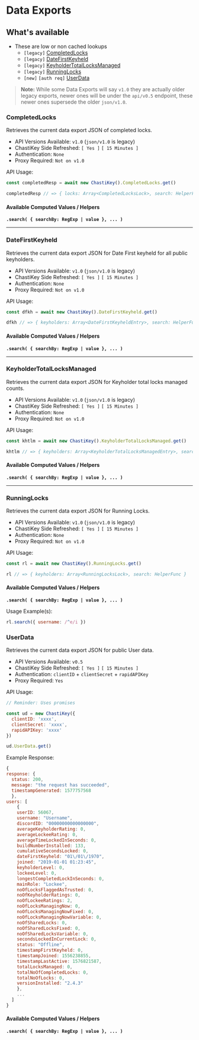 # Data Exports

## What's available

- These are low or non cached lookups
  - `[legacy]` [CompletedLocks](#completedlocks)
  - `[legacy]` [DateFirstKeyheld](#datefirstkeyheld)
  - `[legacy]` [KeyholderTotalLocksManaged](#keyholdertotallocksmanaged)
  - `[legacy]` [RunningLocks](#runninglocks)
  - `[new]` `[auth req]` [UserData](#userdata)

> **Note:** While some Data Exports will say `v1.0` they are actually older legacy exports, newer ones will be under the `api/v0.5` endpoint, these newer ones supersede the older `json/v1.0`.

### CompletedLocks

Retrieves the current data export JSON of completed locks.

- API Versions Available: `v1.0` (`json/v1.0` is legacy)
- ChastiKey Side Refreshed: `[ Yes ]` `[ 15 Minutes ]`
- Authentication: `None`
- Proxy Required: `Not on v1.0`

API Usage:

```ts
const completedResp = await new ChastiKey().CompletedLocks.get()

completedResp // => { locks: Array<CompletedLocksLock>, search: HelperFunc }
```

#### Available Computed Values / Helpers

**`.search( { searchBy: RegExp | value }, ... )`**

---

### DateFirstKeyheld

Retrieves the current data export JSON for Date First keyheld for all public keyholders.

- API Versions Available: `v1.0` (`json/v1.0` is legacy)
- ChastiKey Side Refreshed: `[ Yes ]` `[ 15 Minutes ]`
- Authentication: `None`
- Proxy Required: `Not on v1.0`

API Usage:

```ts
const dfkh = await new ChastiKey().DateFirstKeyheld.get()

dfkh // => { keyholders: Array<DateFirstKeyheldEntry>, search: HelperFunc }
```

#### Available Computed Values / Helpers

**`.search( { searchBy: RegExp | value }, ... )`**

---

### KeyholderTotalLocksManaged

Retrieves the current data export JSON for Keyholder total locks managed counts.

- API Versions Available: `v1.0` (`json/v1.0` is legacy)
- ChastiKey Side Refreshed: `[ Yes ]` `[ 15 Minutes ]`
- Authentication: `None`
- Proxy Required: `Not on v1.0`

API Usage:

```ts
const khtlm = await new ChastiKey().KeyholderTotalLocksManaged.get()

khtlm // => { keyholders: Array<KeyholderTotalLocksManagedEntry>, search: HelperFunc }
```

#### Available Computed Values / Helpers

**`.search( { searchBy: RegExp | value }, ... )`**

---

### RunningLocks

Retrieves the current data export JSON for Running Locks.

- API Versions Available: `v1.0` (`json/v1.0` is legacy)
- ChastiKey Side Refreshed: `[ Yes ]` `[ 15 Minutes ]`
- Authentication: `None`
- Proxy Required: `Not on v1.0`

API Usage:

```js
const rl = await new ChastiKey().RunningLocks.get()

rl // => { keyholders: Array<RunningLocksLock>, search: HelperFunc }
```

#### Available Computed Values / Helpers

**`.search( { searchBy: RegExp | value }, ... )`**

Usage Example(s):

```js
rl.search({ username: /^e/i })
```

### UserData

Retrieves the current data export JSON for public User data.

- API Versions Available: `v0.5`
- ChastiKey Side Refreshed: `[ Yes ]` `[ 15 Minutes ]`
- Authentication: `clientID` + `clientSecret` + `rapidAPIKey`
- Proxy Required: `Yes`

API Usage:

```js
// Reminder: Uses promises

const ud = new ChastiKey({
  clientID: 'xxxx',
  clientSecret: 'xxxx',
  rapidAPIKey: 'xxxx'
})

ud.UserData.get()
```

Example Response:

```js
{
response: {
  status: 200,
  message: "the request has succeeded",
  timestampGenerated: 1577757568
  },
users: [
    {
    userID: 56067,
    username: "Username",
    discordID: "00000000000000000",
    averageKeyholderRating: 0,
    averageLockeeRating: 0,
    averageTimeLockedInSeconds: 0,
    buildNumberInstalled: 133,
    cumulativeSecondsLocked: 0,
    dateFirstKeyheld: "01\/01\/1970",
    joined: "2019-01-01 01:23:45",
    keyholderLevel: 0,
    lockeeLevel: 0,
    longestCompletedLockInSeconds: 0,
    mainRole: "Lockee",
    noOfLocksFlaggedAsTrusted: 0,
    noOfKeyholderRatings: 0,
    noOfLockeeRatings: 2,
    noOfLocksManagingNow: 0,
    noOfLocksManagingNowFixed: 0,
    noOfLocksManagingNowVariable: 0,
    noOfSharedLocks: 0,
    noOfSharedLocksFixed: 0,
    noOfSharedLocksVariable: 0,
    secondsLockedInCurrentLock: 0,
    status: "Offline",
    timestampFirstKeyheld: 0,
    timestampJoined: 1556238855,
    timestampLastActive: 1576821587,
    totalLocksManaged: 0,
    totalNoOfCompletedLocks: 0,
    totalNoOfLocks: 0,
    versionInstalled: "2.4.3"
    },
    ...
  ]
}
```

#### Available Computed Values / Helpers

**`.search( { searchBy: RegExp | value }, ... )`**

